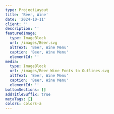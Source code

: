 ```yaml
---
type: ProjectLayout
title: 'Beer, Wine'
date: '2024-10-11'
client: ''
description: ''
featuredImage:
  type: ImageBlock
  url: /images/Beer.svg
  altText: 'Beer, Wine Menu'
  caption: 'Beer, Wine Menu'
  elementId: ''
media:
  type: ImageBlock
  url: /images/Beer Wine Fonts to Outlines.svg
  altText: 'Beer, Wine Menu'
  caption: 'Beer, Wine Menu'
  elementId: ''
bottomSections: []
addTitleSuffix: true
metaTags: []
colors: colors-a
---
```

